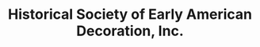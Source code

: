 ---
layout: repo
title: "Historical Society of Early American Decoration, Inc."
id: 19445
permalink: repos/19445/
---